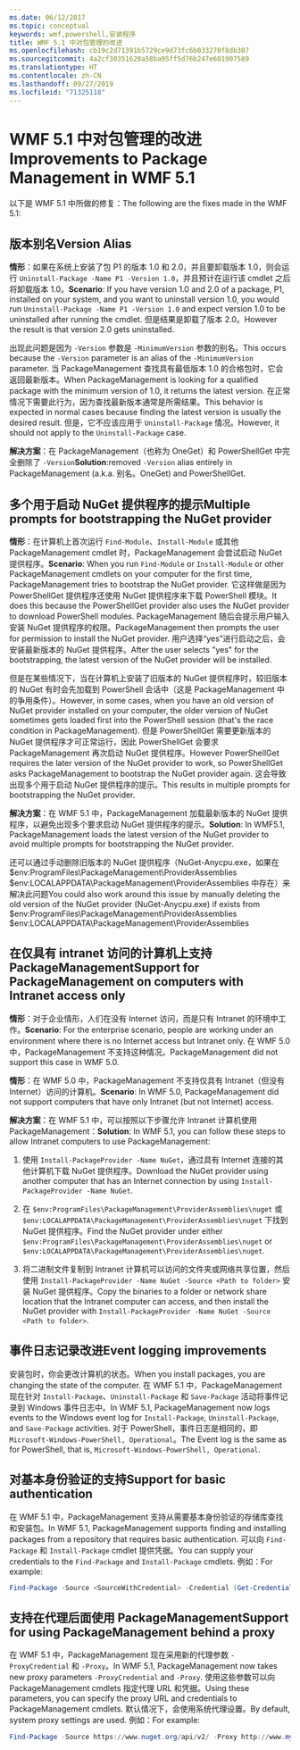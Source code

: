 ```yaml
---
ms.date: 06/12/2017
ms.topic: conceptual
keywords: wmf,powershell,安装程序
title: WMF 5.1 中对包管理的改进
ms.openlocfilehash: cb19c2d71391b5729ce9d73fc6b033270f8db307
ms.sourcegitcommit: 4a2cf30351620a58ba95ff5d76b247e601907589
ms.translationtype: HT
ms.contentlocale: zh-CN
ms.lasthandoff: 09/27/2019
ms.locfileid: "71325118"
---
```

# <a name="improvements-to-package-management-in-wmf-51"></a><span data-ttu-id="f57c7-103">WMF 5.1 中对包管理的改进</span><span class="sxs-lookup"><span data-stu-id="f57c7-103">Improvements to Package Management in WMF 5.1</span></span>

<span data-ttu-id="f57c7-104">以下是 WMF 5.1 中所做的修复：</span><span class="sxs-lookup"><span data-stu-id="f57c7-104">The following are the fixes made in the WMF 5.1:</span></span>

## <a name="version-alias"></a><span data-ttu-id="f57c7-105">版本别名</span><span class="sxs-lookup"><span data-stu-id="f57c7-105">Version Alias</span></span>

<span data-ttu-id="f57c7-106">**情形**：如果在系统上安装了包 P1 的版本 1.0 和 2.0，并且要卸载版本 1.0，则会运行 `Uninstall-Package -Name P1 -Version 1.0`，并且预计在运行该 cmdlet 之后将卸载版本 1.0。</span><span class="sxs-lookup"><span data-stu-id="f57c7-106">**Scenario**: If you have version 1.0 and 2.0 of a package, P1, installed on your system, and you want to uninstall version 1.0, you would run `Uninstall-Package -Name P1 -Version 1.0` and expect version 1.0 to be uninstalled after running the cmdlet.</span></span> <span data-ttu-id="f57c7-107">但是结果是卸载了版本 2.0。</span><span class="sxs-lookup"><span data-stu-id="f57c7-107">However the result is that version 2.0 gets uninstalled.</span></span>

<span data-ttu-id="f57c7-108">出现此问题是因为 `-Version` 参数是 `-MinimumVersion` 参数的别名。</span><span class="sxs-lookup"><span data-stu-id="f57c7-108">This occurs because the `-Version` parameter is an alias of the `-MinimumVersion` parameter.</span></span> <span data-ttu-id="f57c7-109">当 PackageManagement 查找具有最低版本 1.0 的合格包时，它会返回最新版本。</span><span class="sxs-lookup"><span data-stu-id="f57c7-109">When PackageManagement is looking for a qualified package with the minimum version of 1.0, it returns the latest version.</span></span> <span data-ttu-id="f57c7-110">在正常情况下需要此行为，因为查找最新版本通常是所需结果。</span><span class="sxs-lookup"><span data-stu-id="f57c7-110">This behavior is expected in normal cases because finding the latest version is usually the desired result.</span></span> <span data-ttu-id="f57c7-111">但是，它不应该应用于 `Uninstall-Package` 情况。</span><span class="sxs-lookup"><span data-stu-id="f57c7-111">However, it should not apply to the `Uninstall-Package` case.</span></span>

<span data-ttu-id="f57c7-112">**解决方案**：在 PackageManagement（也称为 OneGet）和 PowerShellGet 中完全删除了 `-Version`</span><span class="sxs-lookup"><span data-stu-id="f57c7-112">**Solution**:removed `-Version` alias entirely in PackageManagement (a.k.a.</span></span> <span data-ttu-id="f57c7-113">别名。</span><span class="sxs-lookup"><span data-stu-id="f57c7-113">OneGet) and PowerShellGet.</span></span>

## <a name="multiple-prompts-for-bootstrapping-the-nuget-provider"></a><span data-ttu-id="f57c7-114">多个用于启动 NuGet 提供程序的提示</span><span class="sxs-lookup"><span data-stu-id="f57c7-114">Multiple prompts for bootstrapping the NuGet provider</span></span>

<span data-ttu-id="f57c7-115">**情形**：在计算机上首次运行 `Find-Module`、`Install-Module` 或其他 PackageManagement cmdlet 时，PackageManagement 会尝试启动 NuGet 提供程序。</span><span class="sxs-lookup"><span data-stu-id="f57c7-115">**Scenario**: When you run `Find-Module` or `Install-Module` or other PackageManagement cmdlets on your computer for the first time, PackageManagement tries to bootstrap the NuGet provider.</span></span> <span data-ttu-id="f57c7-116">它这样做是因为 PowerShellGet 提供程序还使用 NuGet 提供程序来下载 PowerShell 模块。</span><span class="sxs-lookup"><span data-stu-id="f57c7-116">It does this because the PowerShellGet provider also uses the NuGet provider to download PowerShell modules.</span></span>
<span data-ttu-id="f57c7-117">PackageManagement 随后会提示用户输入安装 NuGet 提供程序的权限。</span><span class="sxs-lookup"><span data-stu-id="f57c7-117">PackageManagement then prompts the user for permission to install the NuGet provider.</span></span> <span data-ttu-id="f57c7-118">用户选择“yes”进行启动之后，会安装最新版本的 NuGet 提供程序。</span><span class="sxs-lookup"><span data-stu-id="f57c7-118">After the user selects "yes" for the bootstrapping, the latest version of the NuGet provider will be installed.</span></span>

<span data-ttu-id="f57c7-119">但是在某些情况下，当在计算机上安装了旧版本的 NuGet 提供程序时，较旧版本的 NuGet 有时会先加载到 PowerShell 会话中（这是 PackageManagement 中的争用条件）。</span><span class="sxs-lookup"><span data-stu-id="f57c7-119">However, in some cases, when you have an old version of NuGet provider installed on your computer, the older version of NuGet sometimes gets loaded first into the PowerShell session (that's the race condition in PackageManagement).</span></span> <span data-ttu-id="f57c7-120">但是 PowerShellGet 需要更新版本的 NuGet 提供程序才可正常运行，因此 PowerShellGet 会要求 PackageManagement 再次启动 NuGet 提供程序。</span><span class="sxs-lookup"><span data-stu-id="f57c7-120">However PowerShellGet requires the later version of the NuGet provider to work, so PowerShellGet asks PackageManagement to bootstrap the NuGet provider again.</span></span>
<span data-ttu-id="f57c7-121">这会导致出现多个用于启动 NuGet 提供程序的提示。</span><span class="sxs-lookup"><span data-stu-id="f57c7-121">This results in multiple prompts for bootstrapping the NuGet provider.</span></span>

<span data-ttu-id="f57c7-122">**解决方案**：在 WMF 5.1 中，PackageManagement 加载最新版本的 NuGet 提供程序，以避免出现多个要求启动 NuGet 提供程序的提示。</span><span class="sxs-lookup"><span data-stu-id="f57c7-122">**Solution**: In WMF5.1, PackageManagement loads the latest version of the NuGet provider to avoid multiple prompts for bootstrapping the NuGet provider.</span></span>

<span data-ttu-id="f57c7-123">还可以通过手动删除旧版本的 NuGet 提供程序（NuGet-Anycpu.exe，如果在 $env:ProgramFiles\PackageManagement\ProviderAssemblies $env:LOCALAPPDATA\PackageManagement\ProviderAssemblies 中存在）来解决此问题</span><span class="sxs-lookup"><span data-stu-id="f57c7-123">You could also work around this issue by manually deleting the old version of the NuGet provider (NuGet-Anycpu.exe) if exists from $env:ProgramFiles\PackageManagement\ProviderAssemblies $env:LOCALAPPDATA\PackageManagement\ProviderAssemblies</span></span>

## <a name="support-for-packagemanagement-on-computers-with-intranet-access-only"></a><span data-ttu-id="f57c7-124">在仅具有 intranet 访问的计算机上支持 PackageManagement</span><span class="sxs-lookup"><span data-stu-id="f57c7-124">Support for PackageManagement on computers with Intranet access only</span></span>

<span data-ttu-id="f57c7-125">**情形**：对于企业情形，人们在没有 Internet 访问，而是只有 Intranet 的环境中工作。</span><span class="sxs-lookup"><span data-stu-id="f57c7-125">**Scenario**: For the enterprise scenario, people are working under an environment where there is no Internet access but Intranet only.</span></span> <span data-ttu-id="f57c7-126">在 WMF 5.0 中，PackageManagement 不支持这种情况。</span><span class="sxs-lookup"><span data-stu-id="f57c7-126">PackageManagement did not support this case in WMF 5.0.</span></span>

<span data-ttu-id="f57c7-127">**情形**：在 WMF 5.0 中，PackageManagement 不支持仅具有 Intranet（但没有 Internet）访问的计算机。</span><span class="sxs-lookup"><span data-stu-id="f57c7-127">**Scenario**: In WMF 5.0, PackageManagement did not support computers that have only Intranet (but not Internet) access.</span></span>

<span data-ttu-id="f57c7-128">**解决方案**：在 WMF 5.1 中，可以按照以下步骤允许 Intranet 计算机使用 PackageManagement：</span><span class="sxs-lookup"><span data-stu-id="f57c7-128">**Solution**: In WMF 5.1, you can follow these steps to allow Intranet computers to use PackageManagement:</span></span>

1. <span data-ttu-id="f57c7-129">使用 `Install-PackageProvider -Name NuGet`，通过具有 Internet 连接的其他计算机下载 NuGet 提供程序。</span><span class="sxs-lookup"><span data-stu-id="f57c7-129">Download the NuGet provider using another computer that has an Internet connection by using `Install-PackageProvider -Name NuGet`.</span></span>

2. <span data-ttu-id="f57c7-130">在 `$env:ProgramFiles\PackageManagement\ProviderAssemblies\nuget` 或 `$env:LOCALAPPDATA\PackageManagement\ProviderAssemblies\nuget` 下找到 NuGet 提供程序。</span><span class="sxs-lookup"><span data-stu-id="f57c7-130">Find the NuGet provider under either `$env:ProgramFiles\PackageManagement\ProviderAssemblies\nuget` or `$env:LOCALAPPDATA\PackageManagement\ProviderAssemblies\nuget`.</span></span>

3. <span data-ttu-id="f57c7-131">将二进制文件复制到 Intranet 计算机可以访问的文件夹或网络共享位置，然后使用 `Install-PackageProvider -Name NuGet -Source <Path to folder>` 安装 NuGet 提供程序。</span><span class="sxs-lookup"><span data-stu-id="f57c7-131">Copy the binaries to a folder or network share location that the Intranet computer can access, and then install the NuGet provider with `Install-PackageProvider -Name NuGet -Source <Path to folder>`.</span></span>


## <a name="event-logging-improvements"></a><span data-ttu-id="f57c7-132">事件日志记录改进</span><span class="sxs-lookup"><span data-stu-id="f57c7-132">Event logging improvements</span></span>

<span data-ttu-id="f57c7-133">安装包时，你会更改计算机的状态。</span><span class="sxs-lookup"><span data-stu-id="f57c7-133">When you install packages, you are changing the state of the computer.</span></span> <span data-ttu-id="f57c7-134">在 WMF 5.1 中，PackageManagement 现在针对 `Install-Package`、`Uninstall-Package` 和 `Save-Package` 活动将事件记录到 Windows 事件日志中。</span><span class="sxs-lookup"><span data-stu-id="f57c7-134">In WMF 5.1, PackageManagement now logs events to the Windows event log for `Install-Package`, `Uninstall-Package`, and `Save-Package` activities.</span></span> <span data-ttu-id="f57c7-135">对于 PowerShell，事件日志是相同的，即 `Microsoft-Windows-PowerShell, Operational`。</span><span class="sxs-lookup"><span data-stu-id="f57c7-135">The Event log is the same as for PowerShell, that is, `Microsoft-Windows-PowerShell, Operational`.</span></span>

## <a name="support-for-basic-authentication"></a><span data-ttu-id="f57c7-136">对基本身份验证的支持</span><span class="sxs-lookup"><span data-stu-id="f57c7-136">Support for basic authentication</span></span>

<span data-ttu-id="f57c7-137">在 WMF 5.1 中，PackageManagement 支持从需要基本身份验证的存储库查找和安装包。</span><span class="sxs-lookup"><span data-stu-id="f57c7-137">In WMF 5.1, PackageManagement supports finding and installing packages from a repository that requires basic authentication.</span></span> <span data-ttu-id="f57c7-138">可以向 `Find-Package` 和 `Install-Package` cmdlet 提供凭据。</span><span class="sxs-lookup"><span data-stu-id="f57c7-138">You can supply your credentials to the `Find-Package` and `Install-Package` cmdlets.</span></span> <span data-ttu-id="f57c7-139">例如：</span><span class="sxs-lookup"><span data-stu-id="f57c7-139">For example:</span></span>

```powershell
Find-Package -Source <SourceWithCredential> -Credential (Get-Credential)
```

## <a name="support-for-using-packagemanagement-behind-a-proxy"></a><span data-ttu-id="f57c7-140">支持在代理后面使用 PackageManagement</span><span class="sxs-lookup"><span data-stu-id="f57c7-140">Support for using PackageManagement behind a proxy</span></span>

<span data-ttu-id="f57c7-141">在 WMF 5.1 中，PackageManagement 现在采用新的代理参数 `-ProxyCredential` 和 `-Proxy`。</span><span class="sxs-lookup"><span data-stu-id="f57c7-141">In WMF 5.1, PackageManagement now takes new proxy parameters `-ProxyCredential` and `-Proxy`.</span></span> <span data-ttu-id="f57c7-142">使用这些参数可以向 PackageManagement cmdlets 指定代理 URL 和凭据。</span><span class="sxs-lookup"><span data-stu-id="f57c7-142">Using these parameters, you can specify the proxy URL and credentials to PackageManagement cmdlets.</span></span> <span data-ttu-id="f57c7-143">默认情况下，会使用系统代理设置。</span><span class="sxs-lookup"><span data-stu-id="f57c7-143">By default, system proxy settings are used.</span></span> <span data-ttu-id="f57c7-144">例如：</span><span class="sxs-lookup"><span data-stu-id="f57c7-144">For example:</span></span>

```powershell
Find-Package -Source https://www.nuget.org/api/v2/ -Proxy http://www.myproxyserver.com -ProxyCredential (Get-Credential)
```
